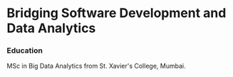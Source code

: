 # Bridging Software Development and Data Analytics

### Education
MSc in Big Data Analytics from St. Xavier's College, Mumbai.
